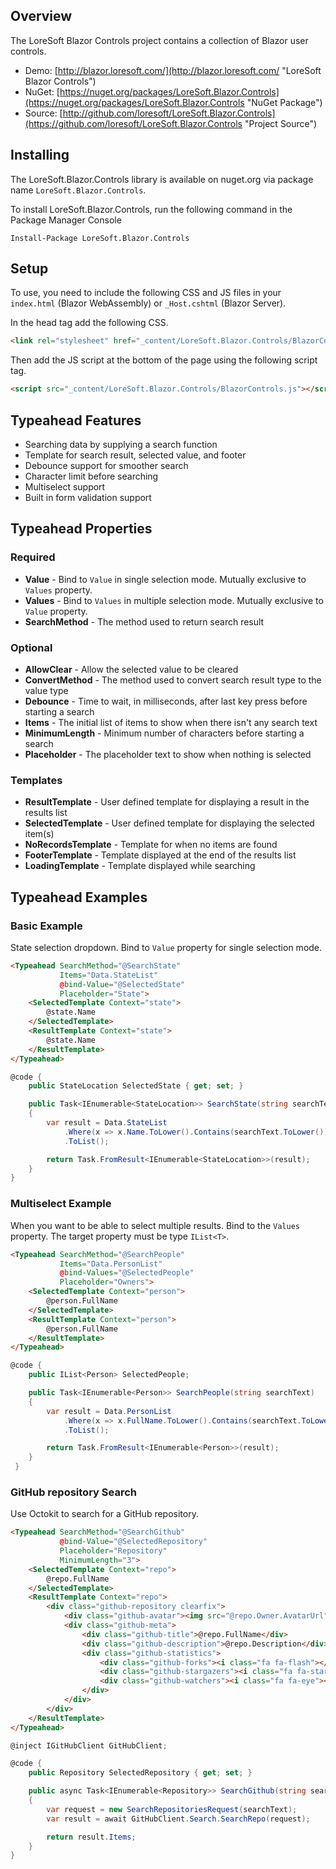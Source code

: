 ## Overview

The LoreSoft Blazor Controls project contains a collection of Blazor user controls.

* Demo: [http://blazor.loresoft.com/](http://blazor.loresoft.com/ "LoreSoft Blazor Controls")
* NuGet: [https://nuget.org/packages/LoreSoft.Blazor.Controls](https://nuget.org/packages/LoreSoft.Blazor.Controls "NuGet Package")
* Source: [http://github.com/loresoft/LoreSoft.Blazor.Controls](https://github.com/loresoft/LoreSoft.Blazor.Controls "Project Source")

## Installing

The LoreSoft.Blazor.Controls library is available on nuget.org via package name `LoreSoft.Blazor.Controls`.

To install LoreSoft.Blazor.Controls, run the following command in the Package Manager Console

```shell
Install-Package LoreSoft.Blazor.Controls
```

## Setup

To use, you need to include the following CSS and JS files in your `index.html` (Blazor WebAssembly) or `_Host.cshtml` (Blazor Server).

In the head tag add the following CSS.

```html
<link rel="stylesheet" href="_content/LoreSoft.Blazor.Controls/BlazorControls.css" />
```

Then add the JS script at the bottom of the page using the following script tag.

```html
<script src="_content/LoreSoft.Blazor.Controls/BlazorControls.js"></script>
```

## Typeahead Features

* Searching data by supplying a search function
* Template for search result, selected value, and footer
* Debounce support for smoother search
* Character limit before searching
* Multiselect support
* Built in form validation support

## Typeahead Properties

### Required

* **Value** - Bind to `Value` in single selection mode.  Mutually exclusive to `Values` property.
* **Values** - Bind to `Values` in multiple selection mode.  Mutually exclusive to `Value` property.
* **SearchMethod** - The method used to return search result

### Optional

* **AllowClear** - Allow the selected value to be cleared
* **ConvertMethod** - The method used to convert search result type to the value type
* **Debounce** - Time to wait, in milliseconds, after last key press before starting a search
* **Items** - The initial list of items to show when there isn't any search text
* **MinimumLength** - Minimum number of characters before starting a search
* **Placeholder** - The placeholder text to show when nothing is selected

### Templates

* **ResultTemplate** - User defined template for displaying a result in the results list
* **SelectedTemplate** - User defined template for displaying the selected item(s)
* **NoRecordsTemplate** - Template for when no items are found
* **FooterTemplate** - Template displayed at the end of the results list
* **LoadingTemplate** - Template displayed while searching

## Typeahead Examples

### Basic Example

State selection dropdown.  Bind to `Value` property for single selection mode.

```html
<Typeahead SearchMethod="@SearchState"
           Items="Data.StateList"
           @bind-Value="@SelectedState"
           Placeholder="State">
    <SelectedTemplate Context="state">
        @state.Name
    </SelectedTemplate>
    <ResultTemplate Context="state">
        @state.Name
    </ResultTemplate>
</Typeahead>
```

```csharp
@code {
    public StateLocation SelectedState { get; set; }

    public Task<IEnumerable<StateLocation>> SearchState(string searchText)
    {
        var result = Data.StateList
            .Where(x => x.Name.ToLower().Contains(searchText.ToLower()))
            .ToList();

        return Task.FromResult<IEnumerable<StateLocation>>(result);
    }
}
```

### Multiselect Example

When you want to be able to select multiple results.  Bind to the `Values` property.  The target property must be type `IList<T>`.

```html
<Typeahead SearchMethod="@SearchPeople"
           Items="Data.PersonList"
           @bind-Values="@SelectedPeople"
           Placeholder="Owners">
    <SelectedTemplate Context="person">
        @person.FullName
    </SelectedTemplate>
    <ResultTemplate Context="person">
        @person.FullName
    </ResultTemplate>
</Typeahead>
```

```csharp
@code {
    public IList<Person> SelectedPeople;

    public Task<IEnumerable<Person>> SearchPeople(string searchText)
    {
        var result = Data.PersonList
            .Where(x => x.FullName.ToLower().Contains(searchText.ToLower()))
            .ToList();

        return Task.FromResult<IEnumerable<Person>>(result);
    }
 }
 ```

### GitHub repository Search</h3>

Use Octokit to search for a GitHub repository.

```html
<Typeahead SearchMethod="@SearchGithub"
           @bind-Value="@SelectedRepository"
           Placeholder="Repository"
           MinimumLength="3">
    <SelectedTemplate Context="repo">
        @repo.FullName
    </SelectedTemplate>
    <ResultTemplate Context="repo">
        <div class="github-repository clearfix">
            <div class="github-avatar"><img src="@repo.Owner.AvatarUrl"></div>
            <div class="github-meta">
                <div class="github-title">@repo.FullName</div>
                <div class="github-description">@repo.Description</div>
                <div class="github-statistics">
                    <div class="github-forks"><i class="fa fa-flash"></i> @repo.ForksCount Forks</div>
                    <div class="github-stargazers"><i class="fa fa-star"></i> @repo.StargazersCount Stars</div>
                    <div class="github-watchers"><i class="fa fa-eye"></i> @repo.SubscribersCount Watchers</div>
                </div>
            </div>
        </div>
    </ResultTemplate>
</Typeahead>
```

```csharp
@inject IGitHubClient GitHubClient;

@code {
    public Repository SelectedRepository { get; set; }

    public async Task<IEnumerable<Repository>> SearchGithub(string searchText)
    {
        var request = new SearchRepositoriesRequest(searchText);
        var result = await GitHubClient.Search.SearchRepo(request);

        return result.Items;
    }
}
```
